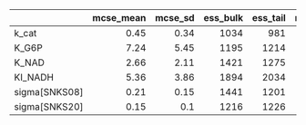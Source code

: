 |               |   mcse_mean |   mcse_sd |   ess_bulk |   ess_tail |   r_hat |
|:--------------|------------:|----------:|-----------:|-----------:|--------:|
| k_cat         |        0.45 |      0.34 |       1034 |        981 |    1.01 |
| K_G6P         |        7.24 |      5.45 |       1195 |       1214 |    1    |
| K_NAD         |        2.66 |      2.11 |       1421 |       1275 |    1    |
| KI_NADH       |        5.36 |      3.86 |       1894 |       2034 |    1    |
| sigma[SNKS08] |        0.21 |      0.15 |       1441 |       1201 |    1    |
| sigma[SNKS20] |        0.15 |      0.1  |       1216 |       1226 |    1    |